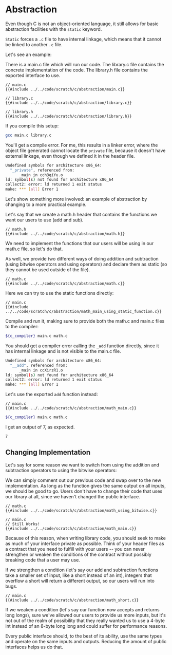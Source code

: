 # Abstraction

Even though C is not an object-oriented language, it still allows for basic abstraction facilities with the `static` keyword.

`Static` forces a `.c` file to have internal linkage, which means that it cannot be linked to another `.c` file.

Let's see an example:

There is a main.c file which will run our code.
The library.c file contains the concrete implementation of the code.
The library.h file contains the exported interface to use.

```c,editable
// main.c
{{#include ../../code/scratch/c/abstraction/main.c}}
```

```c,editable
// library.c
{{#include ../../code/scratch/c/abstraction/library.c}}
```

```c,editable
// library.h
{{#include ../../code/scratch/c/abstraction/library.h}}
```

If you compile this setup:

```sh
gcc main.c library.c
```

You'll get a compile error. For me, this results in a linker error, where the object file generated cannot locate the `private` file, because it doesn't have external linkage, even though we defined it in the header file.

```sh
Undefined symbols for architecture x86_64:
  "_private", referenced from:
      _main in cch3qiYu.o
ld: symbol(s) not found for architecture x86_64
collect2: error: ld returned 1 exit status
make: *** [all] Error 1
```

Let's show something more involved: an example of abstraction by changing to a more practical example.

Let's say that we create a math.h header that contains the functions we want our users to use (add and sub).

```c,editable
// math.h
{{#include ../../code/scratch/c/abstraction/math.h}}
```

We need to implement the functions that our users will be using in our math.c file, so let's do that.

As well, we provide two different ways of doing addition and subtraction (using bitwise operators and using operators) and declare them as static (so they cannot be used outside of the file).

```c,editable
// math.c
{{#include ../../code/scratch/c/abstraction/math.c}}
```

Here we can try to use the static functions directly:

```c,editable
// main.c
{{#include ../../code/scratch/c/abstraction/math_main_using_static_function.c}}
```

Compile and run it, making sure to provide both the math.c and main.c files to the compiler:

```sh
${c_compiler} main.c math.c
```

You should get a compiler error calling the `_add` function directly, since it has internal linkage and is not visible to the main.c file.

```sh
Undefined symbols for architecture x86_64:
  "__add", referenced from:
      _main in ccXirzR1.o
ld: symbol(s) not found for architecture x86_64
collect2: error: ld returned 1 exit status
make: *** [all] Error 1
```

Let's use the exported `add` function instead:

```c,editable
// main.c
{{#include ../../code/scratch/c/abstraction/math_main.c}}
```

```sh
${c_compiler} main.c math.c
```

I get an output of 7, as expected.

```sh
7
```

## Changing Implementation

Let's say for some reason we want to switch from using the addition and subtraction operators to using the bitwise operators:

We can simply comment out our previous code and swap over to the new implementation. As long as the function gives the same output on all inputs, we should be good to go. Users don't have to change their code that uses our library at all, since we haven't changed the public interface.

```c,editable
// math.c
{{#include ../../code/scratch/c/abstraction/math_using_bitwise.c}}
```

```c,editable
// main.c
// Still Works!
{{#include ../../code/scratch/c/abstraction/math_main.c}}
```

Because of this reason, when writing library code, you should seek to make as much of your interface private as possible. Think of your header files as a contract that you need to fulfill with your users -- you can never strengthen or weaken the conditions of the contract without possibly breaking code that a user may use.

If we strengthen a condition (let's say our add and subtraction functions take a smaller set of input, like a short instead of an int), integers that overflow a short will return a different output, so our users will run into bugs.

```c,editable
// main.c
{{#include ../../code/scratch/c/abstraction/math_short.c}}
```

If we weaken a condition (let's say our function now accepts and returns long longs), sure we've allowed our users to provide us more inputs, but it's not out of the realm of possibility that they really wanted us to use a 4-byte int instead of an 8-byte long long and could suffer for performance reasons.

Every public interface should, to the best of its ability, use the same types and operate on the same inputs and outputs. Reducing the amount of public interfaces helps us do that.
